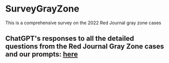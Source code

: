 # SurveyGrayZone
This is a comprehensive survey on the 2022 Red Journal gray zone cases

## ChatGPT's responses to all the detailed questions from the Red Journal Gray Zone cases and our prompts: [here](https://github.com/YixingHuang/SurveyRedJournal/tree/main/GrayZoneCasesWithChatGPTResponses)


